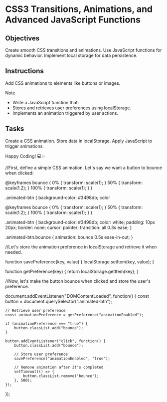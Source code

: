 # CSS3 Transitions, Animations, and Advanced JavaScript Functions

## Objectives

Create smooth CSS transitions and animations.
Use JavaScript functions for dynamic behavior.
Implement local storage for data persistence.

## Instructions
Add CSS animations to elements like buttons or images.

>[!NOTE]
> - Write a JavaScript function that:
> - Stores and retrieves user preferences using localStorage.
> - Implements an animation triggered by user actions.

## Tasks

Create a CSS animation.
Store data in localStorage.
Apply JavaScript to trigger animations.

Happy Coding! 💻✨

//First, define a simple CSS animation. Let's say we want a button to bounce when clicked:

@keyframes bounce 
{
    0% { transform: scale(1); }
    50% { transform: scale(1.2); }
    100% { transform: scale(1); }
}

.animated-btn {
    background-color: #3498db;
    color


@keyframes bounce 
{
    0% { transform: scale(1); }
    50% { transform: scale(1.2); }
    100% { transform: scale(1); }
}

.animated-btn 
{
    background-color: #3498db;
    color: white;
    padding: 10px 20px;
    border: none;
    cursor: pointer;
    transition: all 0.3s ease;
}

.animated-btn.bounce {
    animation: bounce 0.5s ease-in-out;
}

//Let's store the animation preference in localStorage and retrieve it when needed.

function savePreference(key, value)
{
    localStorage.setItem(key, value);
}

function getPreference(key) {
    return localStorage.getItem(key);
}

//Now, let's make the button bounce when clicked and store the user's preference.

document.addEventListener("DOMContentLoaded", function()
{
    const button = document.querySelector(".animated-btn");

    // Retrieve user preference
    const animationPreference = getPreference("animationEnabled");

    if (animationPreference === "true") {
        button.classList.add("bounce");
    }

    button.addEventListener("click", function() {
        button.classList.add("bounce");

        // Store user preference
        savePreference("animationEnabled", "true");

        // Remove animation after it's completed
        setTimeout(() => {
            button.classList.remove("bounce");
        }, 500);
    });
});

